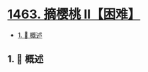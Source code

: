 # [1463. 摘樱桃 II【困难】](https://github.com/tnotesjs/TNotes.leetcode/tree/main/notes/1463.%20%E6%91%98%E6%A8%B1%E6%A1%83%20II%E3%80%90%E5%9B%B0%E9%9A%BE%E3%80%91)

<!-- region:toc -->

- [1. 📝 概述](#1--概述)

<!-- endregion:toc -->

## 1. 📝 概述
